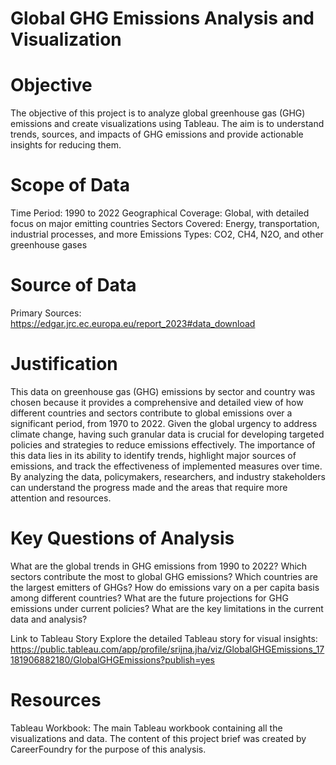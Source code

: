 # Global GHG Emissions Analysis and Visualization

# Objective
The objective of this project is to analyze global greenhouse gas (GHG) emissions and create visualizations using Tableau. The aim is to understand trends, sources, and impacts of GHG emissions and provide actionable insights for reducing them.

# Scope of Data
Time Period: 1990 to 2022
Geographical Coverage: Global, with detailed focus on major emitting countries
Sectors Covered: Energy, transportation, industrial processes, and more
Emissions Types: CO2, CH4, N2O, and other greenhouse gases

# Source of Data
Primary Sources: https://edgar.jrc.ec.europa.eu/report_2023#data_download

# Justification
This data on greenhouse gas (GHG) emissions by sector and country was chosen because it provides a comprehensive and detailed view of how different countries and sectors contribute to global emissions over a significant period, from 1970 to 2022. Given the global urgency to address climate change, having such granular data is crucial for developing targeted policies and strategies to reduce emissions effectively.
The importance of this data lies in its ability to identify trends, highlight major sources of emissions, and track the effectiveness of implemented measures over time. By analyzing the data, policymakers, researchers, and industry stakeholders can understand the progress made and the areas that require more attention and resources.

# Key Questions of Analysis
What are the global trends in GHG emissions from 1990 to 2022?
Which sectors contribute the most to global GHG emissions?
Which countries are the largest emitters of GHGs?
How do emissions vary on a per capita basis among different countries?
What are the future projections for GHG emissions under current policies?
What are the key limitations in the current data and analysis?

Link to Tableau Story
Explore the detailed Tableau story for visual insights: https://public.tableau.com/app/profile/srijna.jha/viz/GlobalGHGEmissions_17181906882180/GlobalGHGEmissions?publish=yes

# Resources
Tableau Workbook: The main Tableau workbook containing all the visualizations and data.
The content of this project brief was created by CareerFoundry for the purpose of this analysis.
